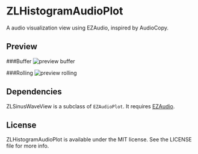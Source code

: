 ZLHistogramAudioPlot
====================

A audio visualization view using EZAudio, inspired by AudioCopy.

Preview
---

###Buffer
![preview buffer](httpshttps://github.com/zhxnlai/ZLHistogramAudioPlot/blob/master/previewBuffer.gif)

###Rolling
![preview rolling](httpshttps://github.com/zhxnlai/ZLHistogramAudioPlot/blob/master/previewRolling.gif)

Dependencies
---
ZLSinusWaveView is a subclass of `EZAudioPlot`. It requires [EZAudio](https://github.com/syedhali/EZAudio).

License
---
ZLHistogramAudioPlot is available under the MIT license. See the LICENSE file for more info.
